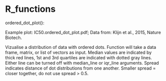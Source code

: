 # R_functions

ordered_dot_plot():

Example plot: IC50.ordered_dot_plot.pdf; Data from: Klijn et al., 2015, Nature Biotech.

Vizualise a distribution of data with ordered dots. Function will take a data frame, matrix, or list of vectors as input. Median values are indicated by thick red lines, 1st and 3rd quartiles are indicated with dotted gray lines. Either line can be turned off with median_line or iqr_line arguments. Spread indicates distance of dot distributions from one another. Smaller spread = closer together, do not use spread > 0.5.
